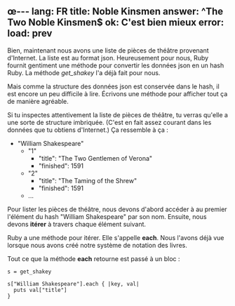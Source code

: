 œ---
lang:   FR
title:  Noble Kinsmen
answer: ^The Two Noble Kinsmen$
ok:     C'est bien mieux
error:  
load:   prev
---

Bien, maintenant nous avons une liste de pièces de théâtre provenant d'Internet. La liste est au format json.
Heureusement pour nous, Ruby fournit gentiment une méthode pour convertir les données json en un hash Ruby.
La méthode _get\_shakey_ l'a déjà fait pour nous.

Mais comme la structure des données json est conservée dans le hash, il est encore un peu difficile à lire.
Écrivons une méthode pour afficher tout ça de manière agréable.

Si tu inspectes attentivement la liste de pièces de théâtre, tu verras qu'elle a une sorte de structure imbriquée.
(C'est en fait assez courant dans les données que tu obtiens d'Internet.)
Ça ressemble à ça :

<ul>
  <li>"William Shakespeare"
  <ul>
      <li>"1"
      <ul>
        <li>"title": "The Two Gentlemen of Verona"</li>
        <li>"finished": 1591</li>
      </ul>
      </li>
      <li>"2"
      <ul>
        <li>"title": "The Taming of the Shrew"</li>
        <li>"finished": 1591</li>
      </ul>
      </li>
      <li>...</li>
  </ul>
  </li>
</ul>

Pour lister les pièces de théâtre, nous devons d'abord accéder à au premier l'élément du hash "William Shakespeare" par son nom.
Ensuite, nous devons __itérer__ à travers chaque élément suivant.

Ruby a une méthode pour itérer. Elle s'appelle __each__. Nous l'avons déjà vue lorsque nous avons
créé notre système de notation des livres.

Tout ce que la méthode __each__ retourne est passé à un bloc :

    s = get_shakey
    
    s["William Shakespeare"].each { |key, val|
      puts val["title"]
    }
